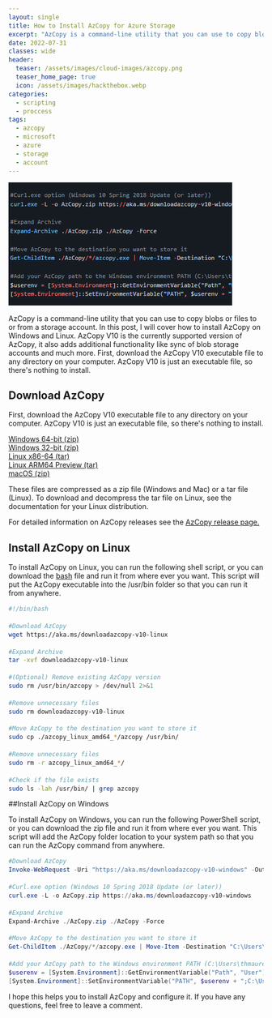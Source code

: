 ```yaml
---
layout: single
title: How to Install AzCopy for Azure Storage
excerpt: "AzCopy is a command-line utility that you can use to copy blobs or files to or from a storage account. In this post, I will cover how to install AzCopy on Windows and Linux. AzCopy V10 is the currently supported version of AzCopy, it also adds additional functionality like sync of blob storage accounts and much more. First, download the AzCopy V10 executable file to any directory on your computer. AzCopy V10 is just an executable file, so there's nothing to install."
date: 2022-07-31
classes: wide
header:
  teaser: /assets/images/cloud-images/azcopy.png
  teaser_home_page: true
  icon: /assets/images/hackthebox.webp
categories:
  - scripting
  - proccess
tags:  
  - azcopy
  - microsoft
  - azure
  - storage
  - account
---
```


![](/assets/images/cloud-images/azcopy.png)

AzCopy is a command-line utility that you can use to copy blobs or files to or from a storage account. In this post, I will cover how to install AzCopy on Windows and Linux. AzCopy V10 is the currently supported version of AzCopy, it also adds additional functionality like sync of blob storage accounts and much more. First, download the AzCopy V10 executable file to any directory on your computer. AzCopy V10 is just an executable file, so there's nothing to install.

## Download AzCopy

First, download the AzCopy V10 executable file to any directory on your computer. AzCopy V10 is just an executable file, so there's nothing to install.

[Windows 64-bit (zip)](https://aka.ms/downloadazcopy-v10-windows)  
[Windows 32-bit (zip)](https://aka.ms/downloadazcopy-v10-windows-32bit)  
[Linux x86-64 (tar)](https://aka.ms/downloadazcopy-v10-linux)  
[Linux ARM64 Preview (tar)](https://aka.ms/downloadazcopy-v10-linux-arm64)  
[macOS (zip)](https://aka.ms/downloadazcopy-v10-mac)  

These files are compressed as a zip file (Windows and Mac) or a tar file (Linux). To download and decompress the tar file on Linux, see the documentation for your Linux distribution.  

For detailed information on AzCopy releases see the [AzCopy release page.](https://github.com/Azure/azure-storage-azcopy/releases)  

## Install AzCopy on Linux

To install AzCopy on Linux, you can run the following shell script, or you can download the [bash](https://drive.google.com/file/d/1wlHxdCltcI7xVLiz-tn9HV5X5vsOjYFp/view?usp=sharing) file and run it from where ever you want. This script will put the AzCopy executable into the /usr/bin folder so that you can run it from anywhere.

```bash
#!/bin/bash

#Download AzCopy
wget https://aka.ms/downloadazcopy-v10-linux

#Expand Archive
tar -xvf downloadazcopy-v10-linux

#(Optional) Remove existing AzCopy version
sudo rm /usr/bin/azcopy > /dev/null 2>&1

#Remove unnecessary files
sudo rm downloadazcopy-v10-linux

#Move AzCopy to the destination you want to store it
sudo cp ./azcopy_linux_amd64_*/azcopy /usr/bin/

#Remove unnecessary files
sudo rm -r azcopy_linux_amd64_*/

#Check if the file exists
sudo ls -lah /usr/bin/ | grep azcopy
```

##Install AzCopy on Windows


To install AzCopy on Windows, you can run the following PowerShell script, or you can download the zip file and run it from where ever you want. This script will add the AzCopy folder location to your system path so that you can run the AzCopy command from anywhere.

```powershell
#Download AzCopy
Invoke-WebRequest -Uri "https://aka.ms/downloadazcopy-v10-windows" -OutFile AzCopy.zip -UseBasicParsing
 
#Curl.exe option (Windows 10 Spring 2018 Update (or later))
curl.exe -L -o AzCopy.zip https://aka.ms/downloadazcopy-v10-windows
 
#Expand Archive
Expand-Archive ./AzCopy.zip ./AzCopy -Force
 
#Move AzCopy to the destination you want to store it
Get-ChildItem ./AzCopy/*/azcopy.exe | Move-Item -Destination "C:\Users\local\AzCopy\AzCopy.exe"
 
#Add your AzCopy path to the Windows environment PATH (C:\Users\thmaure\AzCopy in this example), e.g., using PowerShell:
$userenv = [System.Environment]::GetEnvironmentVariable("Path", "User")
[System.Environment]::SetEnvironmentVariable("PATH", $userenv + ";C:\Users\local\AzCopy", "User")
```

I hope this helps you to install AzCopy and configure it. If you have any questions, feel free to leave a comment.

